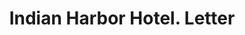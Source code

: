 ---
doi: 10.7916/D8892HW7
date_other: '1886'
date_other_textual: '1886'
form: correspondence
genre:
- Letters (correspondence)
name:
- Indian Harbor Hotel
object_in_context_url: https://biggert.cul.columbia.edu/items/view/ave_biggert_00064
subject_hierarchical_geographic:
- Greenwich, Connecticut, United States
subject_name:
- Indian Harbor Hotel
title: Indian Harbor Hotel. Letter
sort_title: Indian Harbor Hotel. Letter
call_number: ave_biggert_00064
coordinates:
- 41.038888888888884,-73.61361111111111
pid: ave_biggert_00064
identifiers: ave_biggert_00064
thumbnail: https://derivativo-2.library.columbia.edu/iiif/2/ldpd:342825/full/!256,256/0/native.jpg
permalink: /biggert/ave_biggert_00064/
layout: iiif-image-page
---